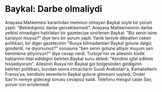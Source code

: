 # Baykal: Darbe olmaliydi

Anayasa Mahkemesi kararindan memnun olmayan Baykal soyle bir yorum
yapti: "Bekledigimiz darbe gerceklesmedi". Anayasa Mahkemesinin darbe
yetkisi olmadigini hatirlatan bir gazeteciye sinirlenen Baykal: "Biz
senin isine karisiyor muyuz?" diye ters bir yorum yapti. Yanik teniyle
dikkatleri ceken politikaci, bir diger gazetecinin "Rusya
bilimadamlari Baykal golune dalgic gonderdi, ne diyorsunuz?" sorusuna
"ben senin golune atliyor muyum sen benimkine atliyorsun?" diye cevap
verdi. Turkiye'nin ve ailesinin kisilik haklarinin ihlal edildigini
belirten Baykal sunu ekledi: "Kendimi igfal edilmis
hissediyorum". Ailesinin Rusya'nin Baykal gol bolgesinden geldiginin
belirten politikaci, bundan sonra irticacilarin Suudi Arabistan'a,
Kamalistlerin Fransa'ya, kendisini sevenlerin Baykal golune gitmesini
soyledi. Onder Sav'in nereye gidecegi sorusu cevapsiz kaldi. Telefonu
mesgul calan Sav, yorum icin erisilemedi.










